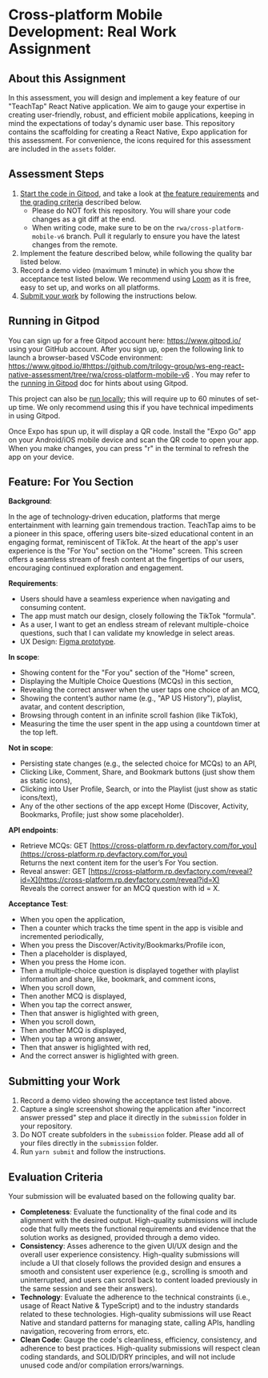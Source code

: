 # Cross-platform Mobile Development: Real Work Assignment

## About this Assignment

In this assessment, you will design and implement a key feature of our "TeachTap" React Native application. We aim to gauge your expertise in creating user-friendly, robust, and efficient mobile applications, keeping in mind the expectations of today's dynamic user base. This repository contains the scaffolding for creating a React Native, Expo application for this assessment. For convenience, the icons required for this assessment are included in the `assets` folder.

## Assessment Steps

1. [Start the code in Gitpod](#running-in-gitpod), and take a look at [the feature requirements](#feature-for-you-section) and [the grading criteria](#evaluation-criteria) described below. 
   - Please do NOT fork this repository. You will share your code changes as a git diff at the end.
   - When writing code, make sure to be on the `rwa/cross-platform-mobile-v6` branch. Pull it regularly to ensure you have the latest changes from the remote.
2. Implement the feature described below, while following the quality bar listed below.
3. Record a demo video (maximum 1 minute) in which you show the acceptance test listed below. We recommend using [Loom](https://www.loom.com/) as it is free, easy to set up, and works on all platforms. 
4. [Submit your work](#submitting-your-work) by following the instructions below.

## Running in Gitpod

You can sign up for a free Gitpod account here: https://www.gitpod.io/ using your GitHub account. After you sign up, open the following link to launch a browser-based VSCode environment: https://www.gitpod.io/#https://github.com/trilogy-group/ws-eng-react-native-assessment/tree/rwa/cross-platform-mobile-v6 . You may refer to the [running in Gitpod](./GITPOD.md) doc for hints about using Gitpod.

This project can also be [run locally](./LOCAL.md); this will require up to 60 minutes of set-up time. We only recommend using this if you have technical impediments in using Gitpod.

Once Expo has spun up, it will display a QR code. Install the "Expo Go" app on your Android/iOS mobile device and scan the QR code to open your app. When you make changes, you can press "r" in the terminal to refresh the app on your device.

## Feature: For You Section

**Background**:

In the age of technology-driven education, platforms that merge entertainment with learning gain tremendous traction. TeachTap aims to be a pioneer in this space, offering users bite-sized educational content in an engaging format, reminiscent of TikTok. At the heart of the app's user experience is the "For You" section on the "Home" screen. This screen offers a seamless stream of fresh content at the fingertips of our users, encouraging continued exploration and engagement.

**Requirements**:

* Users should have a seamless experience when navigating and consuming content.
* The app must match our design, closely following the TikTok "formula".
* As a user, I want to get an endless stream of relevant multiple-choice questions, such that I can validate my knowledge in select areas.
* UX Design: [Figma prototype](https://www.figma.com/proto/yDodIJK3VIeO2Ax8V9RcNB/TeachTok-Assessment-(V2)?type=design&scaling=scale-down&page-id=0%3A1&node-id=1-3227&starting-point-node-id=1%3A3227).

**In scope**:

* Showing content for the "For you" section of the "Home" screen,
* Displaying the Multiple Choice Questions (MCQs) in this section,
* Revealing the correct answer when the user taps one choice of an MCQ,
* Showing the content’s author name (e.g., "AP US History"), playlist, avatar, and content description,
* Browsing through content in an infinite scroll fashion (like TikTok),
* Measuring the time the user spent in the app using a countdown timer at the top left.

**Not in scope**:

* Persisting state changes (e.g., the selected choice for MCQs) to an API,
* Clicking Like, Comment, Share, and Bookmark buttons (just show them as static icons),
* Clicking into User Profile, Search, or into the Playlist (just show as static icons/text),
* Any of the other sections of the app except Home (Discover, Activity, Bookmarks, Profile; just show some placeholder).

**API endpoints**:

* Retrieve MCQs: GET [https://cross-platform.rp.devfactory.com/for_you](https://cross-platform.rp.devfactory.com/for_you) \
Returns the next content item for the user’s For You section.
* Reveal answer: GET [https://cross-platform.rp.devfactory.com/reveal?id=X](https://cross-platform.rp.devfactory.com/reveal?id=X)  \
Reveals the correct answer for an MCQ question with id = X.

**Acceptance Test**:

* When you open the application,
* Then a counter which tracks the time spent in the app is visible and incremented periodically,
* When you press the Discover/Activity/Bookmarks/Profile icon,
* Then a placeholder is displayed,
* When you press the Home icon.
* Then a multiple-choice question is displayed together with playlist information and share, like, bookmark, and comment icons,
* When you scroll down,
* Then another MCQ is displayed,
* When you tap the correct answer,
* Then that answer is higlighted with green,
* When you scroll down,
* Then another MCQ is displayed,
* When you tap a wrong answer,
* Then that answer is higlighted with red,
* And the correct answer is higlighted with green.

## Submitting your Work

1. Record a demo video showing the acceptance test listed above.
1. Capture a single screenshot showing the application after "incorrect answer pressed" step and place it directly in the `submission` folder in your repository.
1. Do NOT create subfolders in the `submission` folder. Please add all of your files directly in the `submission` folder.
1. Run `yarn submit` and follow the instructions.

## Evaluation Criteria

Your submission will be evaluated based on the following quality bar.

* **Completeness**: Evaluate the functionality of the final code and its alignment with the desired output. High-quality submissions will include code that fully meets the functional requirements and evidence that the solution works as designed, provided through a demo video.
* **Consistency**: Asses adherence to the given UI/UX design and the overall user experience consistency. High-quality submissions will include a UI that closely follows the provided design and ensures a smooth and consistent user experience (e.g., scrolling is smooth and uninterrupted, and users can scroll back to content loaded previously in the same session and see their answers).
* **Technology**: Evaluate the adherence to the technical constraints (i.e., usage of React Native & TypeScript) and to the industry standards related to these technologies. High-quality submissions will use React Native and standard patterns for managing state, calling APIs, handling navigation, recovering from errors, etc.
* **Clean Code**: Gauge the code's cleanliness, efficiency, consistency, and adherence to best practices. High-quality submissions will respect clean coding standards, and SOLID/DRY principles, and will not include unused code and/or compilation errors/warnings.

